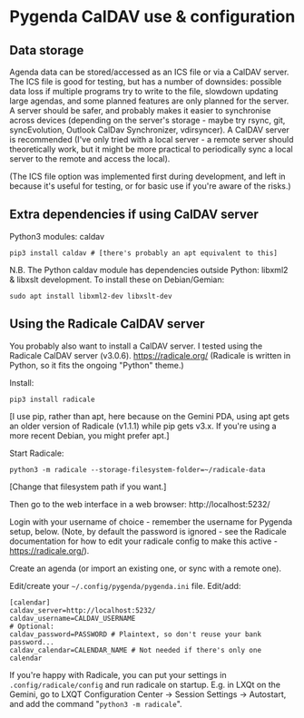 Pygenda CalDAV use & configuration
==================================

Data storage
------------
Agenda data can be stored/accessed as an ICS file or via a CalDAV
server. The ICS file is good for testing, but has a number of
downsides: possible data loss if multiple programs try to write to the
file, slowdown updating large agendas, and some planned features are
only planned for the server. A server should be safer, and probably
makes it easier to synchronise across devices (depending on the
server's storage - maybe try rsync, git, syncEvolution, Outlook CalDav
Synchronizer, vdirsyncer). A CalDAV server is recommended (I've only
tried with a local server - a remote server should theoretically work,
but it might be more practical to periodically sync a local server to
the remote and access the local).

(The ICS file option was implemented first during development, and
left in because it's useful for testing, or for basic use if you're
aware of the risks.)

Extra dependencies if using CalDAV server
-----------------------------------------
Python3 modules: caldav

    pip3 install caldav # [there's probably an apt equivalent to this]

N.B. The Python caldav module has dependencies outside Python: libxml2
& libxslt development. To install these on Debian/Gemian:

    sudo apt install libxml2-dev libxslt-dev

Using the Radicale CalDAV server
--------------------------------
You probably also want to install a CalDAV server. I tested using the
Radicale CalDAV server (v3.0.6). https://radicale.org/
(Radicale is written in Python, so it fits the ongoing "Python" theme.)

Install:

    pip3 install radicale

[I use pip, rather than apt, here because on the Gemini PDA, using apt
gets an older version of Radicale (v1.1.1) while pip gets v3.x. If
you're using a more recent Debian, you might prefer apt.]

Start Radicale:

    python3 -m radicale --storage-filesystem-folder=~/radicale-data

[Change that filesystem path if you want.]

Then go to the web interface in a web browser: http://localhost:5232/

Login with your username of choice - remember the username for Pygenda
setup, below. (Note, by default the password is ignored - see the
Radicale documentation for how to edit your radicale config to make
this active - https://radicale.org/).

Create an agenda (or import an existing one, or sync with a remote one).

Edit/create your `~/.config/pygenda/pygenda.ini` file. Edit/add:

    [calendar]
    caldav_server=http://localhost:5232/
    caldav_username=CALDAV_USERNAME
    # Optional:
    caldav_password=PASSWORD # Plaintext, so don't reuse your bank password...
    caldav_calendar=CALENDAR_NAME # Not needed if there's only one calendar

If you're happy with Radicale, you can put your settings in
`.config/radicale/config` and run radicale on startup. E.g. in LXQt on
the Gemini, go to LXQT Configuration Center -> Session Settings ->
Autostart, and add the command "`python3 -m radicale`".
